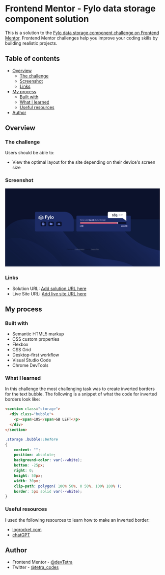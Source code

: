 # Frontend Mentor - Fylo data storage component solution

This is a solution to the [Fylo data storage component challenge on Frontend Mentor](https://www.frontendmentor.io/challenges/fylo-data-storage-component-1dZPRbV5n). Frontend Mentor challenges help you improve your coding skills by building realistic projects. 

## Table of contents

- [Overview](#overview)
  - [The challenge](#the-challenge)
  - [Screenshot](#screenshot)
  - [Links](#links)
- [My process](#my-process)
  - [Built with](#built-with)
  - [What I learned](#what-i-learned)
  - [Useful resources](#useful-resources)
- [Author](#author)

## Overview

### The challenge

Users should be able to:

- View the optimal layout for the site depending on their device's screen size

### Screenshot

![](./screenshot.png)

### Links

- Solution URL: [Add solution URL here](https://your-solution-url.com)
- Live Site URL: [Add live site URL here](https://your-live-site-url.com)

## My process

### Built with

- Semantic HTML5 markup
- CSS custom properties
- Flexbox
- CSS Grid
- Desktop-first workflow
- Visual Studio Code
- Chrome DevTools

### What I learned

In this challenge the most challenging task was to create inverted borders for the text bubble. The following is a snippet of what the code for inverted borders look like: 

```html
<section class="storage">
  <div class="bubble">
    <p><span>185</span>GB LEFT</p>
  </div>
</section>
```

```css
.storage .bubble::before
{
    content: "";
    position: absolute;
    background-color: var(--white);
    bottom: -25px;
    right: 0;
    height: 50px;
    width: 30px;
    clip-path: polygon( 100% 50%, 0 50%, 100% 100% );
    border: 5px solid var(--white);
}
```

### Useful resources

I used the following resources to learn how to make an inverted border: 
- [logrocket.com](https://blog.logrocket.com/how-to-create-fancy-corners-in-css/)
- [chatGPT](https://www.chatopenai.com)

## Author

- Frontend Mentor - [@devTetra](https://www.frontendmentor.io/profile/devTetra)
- Twitter - [@tetra_codes](https://twitter.com/tetra_codes)

